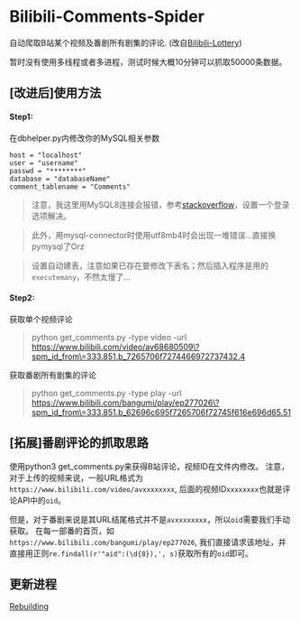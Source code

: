 ﻿# Bilibili-Comments-Spider
自动爬取B站某个视频及番剧所有剧集的评论.
(改自[Bilibili-Lottery](https://github.com/LSM2016/Bilibili-Lottery))

暂时没有使用多线程或者多进程，测试时候大概10分钟可以抓取50000条数据。

## [改进后]使用方法

#### Step1:
在dbhelper.py内修改你的MySQL相关参数
```
host = "localhost"
user = "username"
passwd = "********"
database = "databaseName"
comment_tablename = "Comments"
```
>注意，我这里用MySQL8连接会报错，参考[stackoverflow](https://stackoverflow.com/questions/50557234/authentication-plugin-caching-sha2-password-is-not-supported)，设置一个登录选项解决。

>此外，用mysql-connector时使用utf8mb4时会出现一堆错误...直接换pymysql了Orz

>设置自动建表，注意如果已存在要修改下表名；然后插入程序是用的`executemany`，不然太慢了...

#### Step2:

获取单个视频评论
>python get_comments.py -type video -url https://www.bilibili.com/video/av68680509\?spm_id_from\=333.851.b_7265706f7274466972737432.4

获取番剧所有剧集的评论
>python get_comments.py -type play -url https://www.bilibili.com/bangumi/play/ep277026\?spm_id_from\=333.851.b_62696c695f7265706f72745f616e696d65.51



## [拓展]番剧评论的抓取思路
使用python3 get_comments.py来获得B站评论，视频ID在文件内修改。
注意，对于上传的视频来说，一般URL格式为`https://www.bilibili.com/video/avxxxxxxxx`,
后面的视频ID`xxxxxxxx`也就是评论API中的`oid`。

但是，对于番剧来说是其URL结尾格式并不是`avxxxxxxxx`，所以`oid`需要我们手动获取。
在每一部番的首页，如`https://www.bilibili.com/bangumi/play/ep277026`, 我们直接请求该地址，并直接用正则`re.findall(r'"aid":(\d{8}),', s)`获取所有的`oid`即可。



## 更新进程

[Rebuilding](https://github.com/shenxiangzhuang/Bilibili-Lottery/projects/1)
